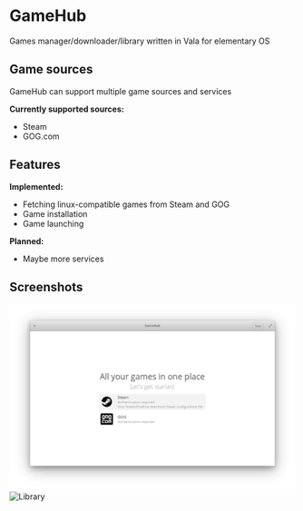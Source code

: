 # GameHub
Games manager/downloader/library written in Vala for elementary OS

## Game sources
GameHub can support multiple game sources and services

__Currently supported sources:__
* Steam
* GOG.com

## Features
__Implemented:__
* Fetching linux-compatible games from Steam and GOG
* Game installation
* Game launching

__Planned:__
* Maybe more services

## Screenshots
![Welcome](data/screenshots/1_welcome.png?raw=true)
![Library](data/screenshots/3_library.png?raw=true)

